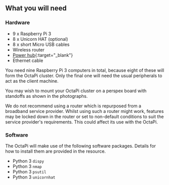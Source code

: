 ## What you will need

### Hardware

- 9 x Raspberry Pi 3
- 8 x Unicorn HAT (optional)
- 8 x short Micro USB cables
- Wireless router
- [Power hub](https://www.amazon.co.uk/Universal-professional-charging-2-4amps-simultaneously/dp/B01DZKOUS4/ref=lp_11206805031_1_1?srs=11206805031&ie=UTF8&qid=1488288887&sr=8-1){:target="_blank"}
- Ethernet cable

You need nine Raspberry Pi 3 computers in total, because eight of these will form the OctaPi cluster. Only the final one will need the usual peripherals to act as the client machine.

You may wish to mount your OctaPi cluster on a perspex board with standoffs as shown in the photographs.

We do not recommend using a router which is repurposed from a broadband service provider. Whilst using such a router might work, features may be locked down in the router or set to non-default conditions to suit the service provider's requirements. This could affect its use with the OctaPi.

### Software

The OctaPi will make use of the following software packages. Details for how to install them are provided in the resource.

- Python 3 `dispy`
- Python 3 `nmap`
- Python 3 `psutil`
- Python 3 `unicornhat`
